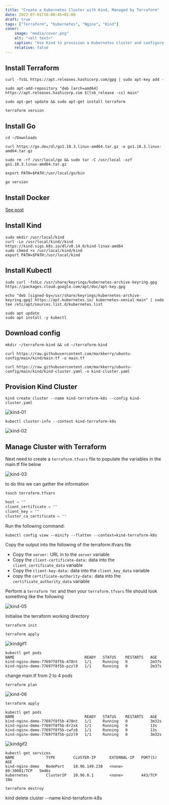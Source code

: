 ```yaml
---
title: "Create a Kubernetes Cluster with Kind, Managed by Terraform"
date: 2022-07-01T16:00:45+01:00
draft: true
tags: ["Terraform", "Kubernetes", "Nginx", "Kind"]
cover:
    image: "media/cover.png"
    alt: "<alt text>"
    caption: "Use Kind to provision a Kubernetes cluster and configure it with Terraform"
    relative: false
---
```


## Install Terraform

```terminal
curl -fsSL https://apt.releases.hashicorp.com/gpg | sudo apt-key add -

sudo apt-add-repository "deb [arch=amd64] https://apt.releases.hashicorp.com $(lsb_release -cs) main"

sudo apt-get update && sudo apt-get install terraform

terraform version
```

## Install Go

```terminal
cd ~/Downloads

curl https://go.dev/dl/go1.18.3.linux-amd64.tar.gz -o go1.18.3.linux-amd64.tar.gz

sudo rm -rf /usr/local/go && sudo tar -C /usr/local -xzf go1.18.3.linux-amd64.tar.gz

export PATH=$PATH:/usr/local/go/bin

go version
```

## Install Docker

[See post](https://markkerry.github.io/posts/2022/03/ubuntu-kubernetes-virtualbox/#install-docker)

## Install Kind

```terminal
sudo mkdir /usr/local/kind
curl -Lo /usr/local/kind//kind https://kind.sigs.k8s.io/dl/v0.14.0/kind-linux-amd64
sudo chmod +x /usr/local/kind/kind
export PATH=$PATH:/usr/local/kind
```

## Install Kubectl

```
sudo curl -fsSLo /usr/share/keyrings/kubernetes-archive-keyring.gpg https://packages.cloud.google.com/apt/doc/apt-key.gpg

echo "deb [signed-by=/usr/share/keyrings/kubernetes-archive-keyring.gpg] https://apt.kubernetes.io/ kubernetes-xenial main" | sudo tee /etc/apt/sources.list.d/kubernetes.list

sudo apt update
sudo apt install -y kubectl
```

## Download config

```terminal
mkdir ~/terraform-kind && cd ~/terraform-kind

curl https://raw.githubusercontent.com/markkerry/ubuntu-config/main/kind/main.tf -o main.tf

curl https://raw.githubusercontent.com/markkerry/ubuntu-config/main/kind/kind-cluster.yaml -o kind-cluster.yaml
```

## Provision Kind Cluster

```terminal
kind create cluster --name kind-terraform-k8s --config kind-cluster.yaml
```

![kind-01](media/kind-01.png)

```terminal
kubectl cluster-info --context kind-terraform-k8s
```

![kind-02](media/kind-02.png)

## Manage Cluster with Terraform

Next need to create a `terraform.tfvars` file to populate the variables in the main.tf file below

![kind-03](media/kind-03.png)

to do this we can gather the information

```terminal
touch terraform.tfvars
```

```terraform
host = ""
client_certificate = ""
client_key = ""
cluster_ca_certificate = ""
```

Run the following command:

```terminal
kubectl config view --minify --flatten --context=kind-terraform-k8s
```

Copy the output into the following of the terraform.tfvars file

* Copy the `server:` URL in to the `server` variable
* Copy the `client-certificate-data:` data into the `client_certificate_data` variable
* Copy the `client-key-data:` data into the `client_key_data` variable
* copy the `certificate-authority-data:` data into the `certificate_authority_data` variable

Perform a `terraform fmt` and then your `terraform.tfvars` file should look something like the following

![kind-05](media/kind-05.png)

Initialise the terraform working directory

```terminal
terraform init
```

```terminal
terraform apply
```

![kindgif1](media/kind-01.gif)

```terminal
kubectl get pods
NAME                               READY   STATUS    RESTARTS   AGE
kind-nginx-demo-77697f8f5b-478nt   1/1     Running   0          2m37s
kind-nginx-demo-77697f8f5b-pzzl9   1/1     Running   0          2m37s
```

change main.tf from 2 to 4 pods

```terminal
terraform plan
```

![kind-06](media/kind-06.png)

```terminal
terraform apply
```

```terminal
kubectl get pods
NAME                               READY   STATUS    RESTARTS   AGE
kind-nginx-demo-77697f8f5b-478nt   1/1     Running   0          3m32s
kind-nginx-demo-77697f8f5b-6r2xk   1/1     Running   0          13s
kind-nginx-demo-77697f8f5b-cwfz6   1/1     Running   0          13s
kind-nginx-demo-77697f8f5b-pzzl9   1/1     Running   0          3m32s
```

![kindgif2](media/kind-02.gif)

```terminal
kubectl get services
NAME              TYPE        CLUSTER-IP      EXTERNAL-IP   PORT(S)        AGE
kind-nginx-demo   NodePort    10.96.149.238   <none>        80:30001/TCP   5m46s
kubernetes        ClusterIP   10.96.0.1       <none>        443/TCP        10m
```

```terminal
terraform destroy
```

kind delete cluster --name kind-terraform-k8s